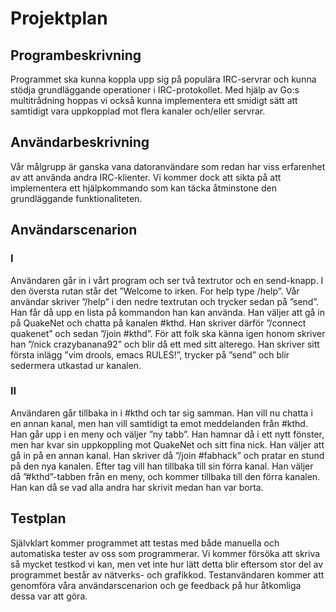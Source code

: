 # Projektplan

## Programbeskrivning
Programmet ska kunna koppla upp sig på populära IRC-servrar och kunna stödja grundläggande operationer i IRC-protokollet. Med hjälp av Go:s multitrådning hoppas vi också kunna implementera ett smidigt sätt att samtidigt vara uppkopplad mot flera kanaler och/eller servrar.

## Användarbeskrivning
Vår målgrupp är ganska vana datoranvändare som redan har viss erfarenhet av att använda andra IRC-klienter. Vi kommer dock att sikta på att implementera ett hjälpkommando som kan täcka åtminstone den grundläggande funktionaliteten.

## Användarscenarion

### I
Användaren går in i vårt program och ser två textrutor och en send-knapp. I den översta rutan står det ”Welcome to irken. For help type /help”. Vår användar skriver ”/help” i den nedre textrutan och trycker sedan på ”send”. Han får då upp en lista på kommandon han kan använda. Han väljer att gå in på QuakeNet och chatta på kanalen #kthd. Han skriver därför ”/connect quakenet” och sedan ”/join #kthd”. För att folk ska känna igen honom skriver han ”/nick crazybanana92” och blir då ett med sitt alterego. Han skriver sitt första inlägg ”vim drools, emacs RULES!”, trycker på ”send” och blir sedermera utkastad ur kanalen.

### II
Användaren går tillbaka in i #kthd och tar sig samman. Han vill nu chatta i en annan kanal, men han vill samtidigt ta emot meddelanden från #kthd. Han går upp i en meny och väljer ”ny tabb”. Han hamnar då i ett nytt fönster, men har kvar sin uppkoppling mot QuakeNet och sitt fina nick. Han väljer att gå in på en annan kanal. Han skriver då ”/join #fabhack” och pratar en stund på den nya kanalen. Efter tag vill han tillbaka till sin förra kanal. Han väljer då ”#kthd”-tabben från en meny, och kommer tillbaka till den förra kanalen. Han kan då se vad alla andra har skrivit medan han var borta.

## Testplan
Självklart kommer programmet att testas med både manuella och automatiska tester av oss som programmerar. Vi kommer försöka att skriva så mycket testkod vi kan, men vet inte hur lätt detta blir eftersom stor del av programmet består av nätverks- och grafikkod. Testanvändaren kommer att genomföra våra användarscenarion och ge feedback på hur åtkomliga dessa var att göra.

